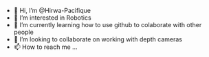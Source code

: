 - 👋 Hi, I’m @Hirwa-Pacifique
- 👀 I’m interested in Robotics 
- 🌱 I’m currently learning how to use github to colaborate with other people
- 💞️ I’m looking to collaborate on working with depth cameras
- 📫 How to reach me ...

<!---
Hirwa-Pacifique/Hirwa-Pacifique is a ✨ special ✨ repository because its `README.md` (this file) appears on your GitHub profile.
You can click the Preview link to take a look at your changes.
--->
